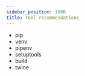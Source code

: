 ```yaml
---
sidebar_position: 1000
title: Tool recommendations
---
```


- pip
- venv
- pipenv
- setuptools
- build
- twine
